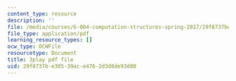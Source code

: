 ```yaml
---
content_type: resource
description: ''
file: /media/courses/6-004-computation-structures-spring-2017/29f8737be30539ace4762d3d8de93d80_oi1Jb-dGsWU.pdf
file_type: application/pdf
learning_resource_types: []
ocw_type: OCWFile
resourcetype: Document
title: 3play pdf file
uid: 29f8737b-e305-39ac-e476-2d3d8de93d80
---
```

